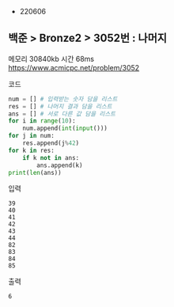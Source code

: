 - 220606
##  백준 > Bronze2 > 3052번 : 나머지
메모리 30840kb 시간 68ms  
https://www.acmicpc.net/problem/3052  

코드
```python
num = [] # 입력받는 숫자 담을 리스트
res = [] # 나머지 결과 담을 리스트
ans = [] # 서로 다른 값 담을 리스트
for i in range(10):
    num.append(int(input()))
for j in num:
    res.append(j%42)
for k in res:
    if k not in ans:
        ans.append(k)
print(len(ans))
```

입력
```
39
40
41
42
43
44
82
83
84
85
```

출력
```
6
```